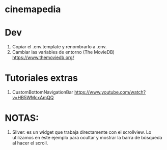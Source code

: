 # cinemapedia

# Dev

1. Copiar el .env.template y renombrarlo a .env.
2. Cambiar las variables de entorno (The MovieDB)
   https://www.themoviedb.org/

# Tutoriales extras

1. CustomBottomNavigationBar
   https://www.youtube.com/watch?v=HB5WMcxAmQQ

# NOTAS:

1. Sliver: es un widget que trabaja directamente con el scrollview. Lo utilizamos en éste ejemplo para ocultar y mostrar la barra de búsqueda al hacer el scroll.
